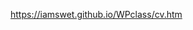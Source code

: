 <a href="https://iamswet.github.io/WPclass/cv.htm">      https://iamswet.github.io/WPclass/cv.htm  </a>
